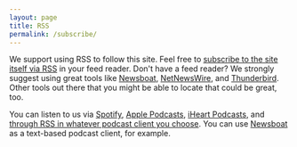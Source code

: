 ```yaml
---
layout: page
title: RSS
permalink: /subscribe/
---
```


We support using RSS to follow this site.  Feel free to [subscribe to the site itself via RSS]({{site.baseurl}}/feed.xml) in your feed reader.  Don't have a feed reader?  We strongly suggest using great tools like [Newsboat](https://newsboat.org/), [NetNewsWire](https://netnewswire.com/), and [Thunderbird](https://www.thunderbird.net/).  Other tools out there that you might be able to locate that could be great, too.

You can listen to us via [Spotify](https://open.spotify.com/show/5uqhIwH6LATsLg5UPGiVju), [Apple Podcasts](https://podcasts.apple.com/us/podcast/69-admins/id1677957335), [iHeart Podcasts](https://www.iheart.com/podcast/110944673/), and [through RSS in whatever podcast client you choose](https://feeds.acast.com/public/shows/6410a80dec813e00110faed2).  You can use [Newsboat](https://newsboat.org/) as a text-based podcast client, for example.
